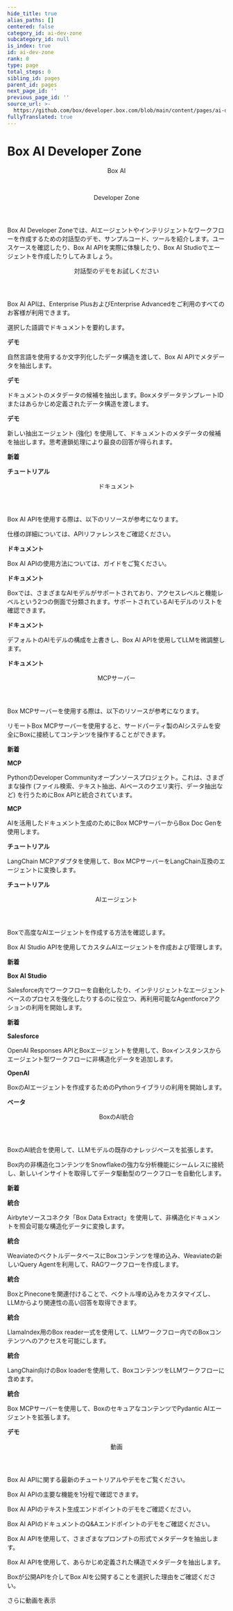 ```yaml
---
hide_title: true
alias_paths: []
centered: false
category_id: ai-dev-zone
subcategory_id: null
is_index: true
id: ai-dev-zone
rank: 0
type: page
total_steps: 0
sibling_id: pages
parent_id: pages
next_page_id: ''
previous_page_id: ''
source_url: >-
  https://github.com/box/developer.box.com/blob/main/content/pages/ai-dev-zone/index.md
fullyTranslated: true
---
```

# Box AI Developer Zone

<Centered wide id="ai-developer-zone">

<HeroImage type="AiDevZone" imageWidth="600" imageHeight="400">

<Header>

Box AI

</br>

Developer Zone

</Header>

Box AI Developer Zoneでは、AIエージェントやインテリジェントなワークフローを作成するための対話型のデモ、サンプルコード、ツールを紹介します。ユースケースを確認したり、Box AI APIを実際に体験したり、Box AI Studioでエージェントを作成したりしてみましょう。

</HeroImage>

</Centered>

<Centered mid>

<Header centered>

対話型のデモをお試しください

</Header>

Box AI APIは、Enterprise PlusおよびEnterprise Advancedをご利用のすべてのお客様が利用できます。

<TileGrid rows="4">

<Tile type="ai" title="要約を取得する" href="/ai-dev-zone-summary">

選択した語調でドキュメントを要約します。

<strong style="background-color: #e8e8e8">

デモ

</strong>

</Tile>

<Tile type="ai" title="ファイルからメタデータを抽出する (自由形式)" href="/ai-dev-zone-metadata">

自然言語を使用するか文字列化したデータ構造を渡して、Box AI APIでメタデータを抽出します。

<strong style="background-color: #e8e8e8">

デモ

</strong>

</Tile>

<Tile type="ai" title="ファイルからメタデータを抽出する (構造化)" href="/ai-dev-zone-metadata-structured">

ドキュメントのメタデータの候補を抽出します。BoxメタデータテンプレートIDまたはあらかじめ定義されたデータ構造を渡します。

<strong style="background-color: #e8e8e8">

デモ

</strong>

</Tile>

<Tile type="ai" title="Box AI抽出エージェント (強化) を使用する" href="https://medium.com/box-developer-blog/box-ai-enhanced-extract-agent-a-developers-guide-41eb59b2cc54">

新しい抽出エージェント (強化) を使用して、ドキュメントのメタデータの候補を抽出します。思考連鎖処理により最良の回答が得られます。

<div>

<strong style="background-color: #92e0c0">

新着

</strong>

<strong style="background-color: #e8e8e8">

チュートリアル

</strong>

</div>

</Tile>

</TileGrid>

</Centered>

<Centered mid>

<Header>

ドキュメント

</Header>

<p style="text-align: left; margin-left: 0;">

Box AI APIを使用する際は、以下のリソースが参考になります。

</p>

<TileGrid rows="4">

<Tile type="code-new" title="Box AI APIリファレンス" href="/reference/resources/ai-response/">

仕様の詳細については、APIリファレンスをご確認ください。

<strong style="background-color: #e8e8e8">

ドキュメント

</strong>

</Tile>

<Tile type="code-new" title="Box AI APIの使い方" href="/guides/box-ai/">

Box AI APIの使用方法については、ガイドをご覧ください。

<strong style="background-color: #e8e8e8">

ドキュメント

</strong>

</Tile>

<Tile type="code-new" title="サポートされているAIモデル" href="/guides/box-ai/supported-models/">

Boxでは、さまざまなAIモデルがサポートされており、アクセスレベルと機能レベルという2つの側面で分類されます。サポートされているAIモデルのリストを確認できます。

<strong style="background-color: #e8e8e8">

ドキュメント

</strong>

</Tile>

<Tile type="code-new" title="AIモデルの構成の上書き" href="/guides/box-ai/ai-agents/ai-agent-overrides/">

デフォルトのAIモデルの構成を上書きし、Box AI APIを使用してLLMを微調整します。

<strong style="background-color: #e8e8e8">

ドキュメント

</strong>

</Tile>

</TileGrid>

</Centered>

<Centered mid>

<Header>

MCPサーバー

</Header>

<p style="text-align: left; margin-left: 0;">

Box MCPサーバーを使用する際は、以下のリソースが参考になります。

</p>

<TileGrid rows="4">

<Tile type="mcp" title="リモートBox MCPサーバー" href="/guides/box-mcp/remote">

リモートBox MCPサーバーを使用すると、サードパーティ製のAIシステムを安全にBoxに接続してコンテンツを操作することができます。

<div>

<strong style="background-color: #92e0c0">

新着

</strong>

<strong style="background-color: #e8e8e8">

MCP

</strong>

</div>

</Tile>

<Tile type="mcp" title="セルフホストBox MCPサーバー" href="/guides/box-mcp/self-hosted">

PythonのDeveloper Communityオープンソースプロジェクト。これは、さまざまな操作 (ファイル検索、テキスト抽出、AIベースのクエリ実行、データ抽出など) を行うためにBox APIと統合されています。

<strong style="background-color: #e8e8e8">

MCP

</strong>

</Tile>

<Tile type="mcp" title="Box MCPサーバーとPydantic AI" href="https://medium.com/box-developer-blog/building-ai-powered-document-generation-with-box-mcp-and-pydantic-ai-48775b18ae32">

AIを活用したドキュメント生成のためにBox MCPサーバーからBox Doc Genを使用します。

<div>

<strong style="background-color: #e8e8e8">

チュートリアル

</strong>

</div>

</Tile>

<Tile type="mcp" title="Box MCPサーバーとLangChain MCPアダプタ" href="https://medium.com/box-developer-blog/using-an-existing-mcp-server-with-langchain-mcp-adapters-94cdd4af6d1b">

LangChain MCPアダプタを使用して、Box MCPサーバーをLangChain互換のエージェントに変換します。

<div>

<strong style="background-color: #e8e8e8">

チュートリアル

</strong>

</div>

</Tile>

</TileGrid>

</Centered>

<Centered mid>

<Header>

AIエージェント

</Header>

<p style="text-align: left; margin-left: 0;">

Boxで高度なAIエージェントを作成する方法を確認します。

</p>

<TileGrid rows="4">

<Tile type="model" title="Box AI Studio APIを使用したエージェントの管理" href="/guides/ai-studio/getting-started-ai-studio/">

Box AI Studio APIを使用してカスタムAIエージェントを作成および管理します。

<div>

<strong style="background-color: #92e0c0">

新着

</strong>

<strong style="background-color: #e8e8e8">

Box AI Studio

</strong>

</div>

</Tile>

<Tile type="model" title="Box for Agentforce拡張パッケージ" href="/guides/tooling/salesforce-toolkit/box-agentforce-package/">

Salesforce内でワークフローを自動化したり、インテリジェントなエージェントベースのプロセスを強化したりするのに役立つ、再利用可能なAgentforceアクションの利用を開始します。

<div>

<strong style="background-color: #92e0c0">

新着

</strong>

<strong style="background-color: #e8e8e8">

Salesforce

</strong>

</div>

</Tile>

<Tile type="model" title="BoxとOpenAIを使用したマルチエージェントワークフロー" href="https://medium.com/box-developer-blog/building-multi-agent-workflows-with-openais-new-sdk-and-box-3e3c81cf4715">

OpenAI Responses APIとBoxエージェントを使用して、Boxインスタンスからエージェント型ワークフローに非構造化データを追加します。

<div>

<strong style="background-color: #e8e8e8">

OpenAI

</strong>

</div>

</Tile>

<Tile type="model" title="Box AI Agents Toolkit" href="https://pypi.org/project/box-ai-agents-toolkit/">

BoxのAIエージェントを作成するためのPythonライブラリの利用を開始します。

<strong style="background-color: #e8e8e8">

ベータ

</strong>

</Tile>

</TileGrid>

</Centered>

<Centered mid>

<Header>

BoxのAI統合

</Header>

<p style="text-align: left; margin-left: 0;">

BoxのAI統合を使用して、LLMモデルの既存のナレッジベースを拡張します。

</p>

<TileGrid rows="4">

<Tile type="box-brown" title="Openflow Connector for Box" href="https://docs.snowflake.com/en/user-guide/data-integration/openflow/connectors/box/setup">

Box内の非構造化コンテンツをSnowflakeの強力な分析機能にシームレスに接続し、新しいインサイトを取得してデータ駆動型のワークフローを自動化します。

<div>

<strong style="background-color: #92e0c0">

新着

</strong>

<strong style="background-color: #e8e8e8">

統合

</strong>

</div>

</Tile>

<Tile type="box-brown" title="Airbyte" href="https://github.com/box-community/airbyte/blob/barduinor/source-box-devrel/docs/integrations/sources/box-data-extract.md">

Airbyteソースコネクタ「Box Data Extract」を使用して、非構造化ドキュメントを照会可能な構造化データに変換します。

<div>

<strong style="background-color: #e8e8e8">

統合

</strong>

</div>

</Tile>

<Tile type="box-brown" title="Weaviate" href="https://medium.com/box-developer-blog/weaviate-box-rag-recipe-with-weaviate-query-agent-1cb41cf9e68b">

WeaviateのベクトルデータベースにBoxコンテンツを埋め込み、Weaviateの新しいQuery Agentを利用して、RAGワークフローを作成します。

<div>

<strong style="background-color: #e8e8e8">

統合

</strong>

</div>

</Tile>

<Tile type="box-brown" title="Pinecone" href="https://medium.com/box-developer-blog/demo-box-pinecone-f03783c412bb">

BoxとPineconeを関連付けることで、ベクトル埋め込みをカスタマイズし、LLMからより関連性の高い回答を取得できます。

<strong style="background-color: #e8e8e8">

統合

</strong>

</Tile>

<Tile type="box-brown" title="LlamaIndex" href="https://github.com/run-llama/llama_index/tree/main/llama-index-integrations/readers/llama-index-readers-box#readme">

LlamaIndex用のBox reader一式を使用して、LLMワークフロー内でのBoxコンテンツへのアクセスを可能にします。

<strong style="background-color: #e8e8e8">

統合

</strong>

</Tile>

<Tile type="box-brown" title="LangChain" href="https://python.langchain.com/docs/integrations/providers/box/">

LangChain向けのBox loaderを使用して、BoxコンテンツをLLMワークフローに含めます。

<strong style="background-color: #e8e8e8">

統合

</strong>

</Tile>

<Tile type="box-brown" title="Pydantic AIとBox MCP" href="https://github.com/box-community/box-mcp-pydantic-ai">

Box MCPサーバーを使用して、BoxのセキュアなコンテンツでPydantic AIエージェントを拡張します。

<div>

<strong style="background-color: #e8e8e8">

デモ

</strong>

</div>

</Tile>

</TileGrid>

</Centered>

<Centered mid>

<Header centered>

動画

</Header>

Box AI APIに関する最新のチュートリアルやデモをご覧ください。

<TileGrid rows="3">

<Tile image="AI-API" title="AI APIの概要" href="https://www.youtube.com/watch?v=amhOj0YRVRQ&list=PLCSEWOlbcUyI2ta24oRr75_4igvMzKJ9q">

Box AI APIの主要な機能を1分程で確認できます。

</Tile>

<Tile image="API-text-gen" title="エンドポイントの概要" href="https://www.youtube.com/watch?v=xxR8aF4r3g8&list=PLCSEWOlbcUyI2ta24oRr75_4igvMzKJ9q">

Box AI APIのテキスト生成エンドポイントのデモをご確認ください。

</Tile>

<Tile image="API-q&a" title="エンドポイントの概要" href="https://www.youtube.com/watch?v=UyKfacz6G9g&list=PLCSEWOlbcUyI2ta24oRr75_4igvMzKJ9q">

Box AI APIのドキュメントのQ&Aエンドポイントのデモをご確認ください。

</Tile>

<Tile image="API-extract" title="エンドポイントの概要" href="https://www.youtube.com/watch?v=fijj0CX67c4&list=PLCSEWOlbcUyI2ta24oRr75_4igvMzKJ9q">

Box AI APIを使用して、さまざまなプロンプトの形式でメタデータを抽出します。

</Tile>

<Tile image="API-extract-structured" title="エンドポイントの概要" href="https://www.youtube.com/watch?v=dU3oo4sHZt0&list=PLCSEWOlbcUyI2ta24oRr75_4igvMzKJ9q">

Box AI APIを使用して、あらかじめ定義された構造でメタデータを抽出します。

</Tile>

<Tile image="API-interview" title="Box CPOのDiego Dugatkinによる説明" href="https://www.youtube.com/watch?v=NA4NiqBdSg4&t=2s">

Boxが公開APIを介してBox AIを公開することを選択した理由をご確認ください。

</Tile>

</TileGrid>

<More secondary to="https://www.youtube.com/playlist?list=PLCSEWOlbcUyIjaK2hCZMk6rSR1jg4r_4H" center>

さらに動画を表示

</More>

</Centered>
